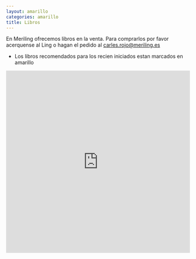```yaml
---
layout: amarillo
categories: amarillo
title: Libros
---
```

En Meriling ofrecemos libros en la venta.
Para comprarlos por favor acerquense al Ling o hagan el pedido al carles.rojo@meriling.es

* Los libros recomendados para los recien iniciados estan marcados en amarillo

<iframe width='100%' height='500' frameborder='0' src='https://docs.google.com/spreadsheet/pub?hl=es&hl=es&key=0AngnTJpvFksydDVWVHA4NlVzTUlHU3JBX2stbTBHanc&output=html&widget=true'></iframe>



